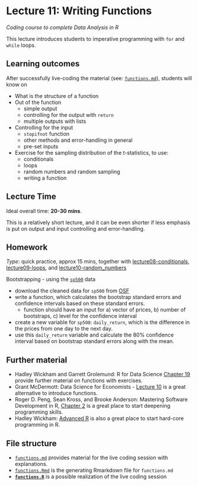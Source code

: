 # Lecture 11: Writing Functions
*Coding course to complete Data Analysis in R*

This lecture introduces students to imperative programming with `for` and `while` loops. 


## Learning outcomes
After successfully live-coding the material (see: [`functions.md`](https://github.com/gabors-data-analysis/da-coding-rstats/blob/main/lecture11-functions/functions.md)), students will know on

- What is the structure of a function
- Out of the function
  - simple output
  - controlling for the output with `return`
  - multiple outputs with lists
- Controlling for the input
  - `stopifnot` function
  - other methods and error-handling in general
  - pre-set inputs
- Exercise for the sampling distribution of the t-statistics, to use:
  - conditionals
  - loops
  - random numbers and random sampling
  - writing a function

## Lecture Time

Ideal overall time: **20-30 mins**.

This is a relatively short lecture, and it can be even shorter if less emphasis is put on output and input controlling and error-handling.

## Homework

*Type*: quick practice, approx 15 mins, together with [lecture08-conditionals](https://github.com/gabors-data-analysis/da-coding-rstats/edit/main/lecture08-conditionals), [lecture09-loops](https://github.com/gabors-data-analysis/da-coding-rstats/edit/main/lecture09-loops), and [lecture10-random_numbers](https://github.com/gabors-data-analysis/da-coding-rstats/edit/main/lecture10-random_numbers)

Bootstrapping - using the [`sp500`](https://gabors-data-analysis.com/datasets/#sp500) data

  - download the cleaned data for `sp500` from [OSF](https://osf.io/h64z2/)
  - write a function, which calculates the bootstrap standard errors and confidence intervals based on these standard errors.
    - function should have an input for a) vector of prices, b) number of bootstraps, c) level for the confidence interval
  - create a new variable for `sp500`: `daily_return`, which is the difference in the prices from one day to the next day.
  - use this `daily_return` variable and calculate the 80% confidence interval based on bootstrap standard errors along with the mean.


## Further material

  - Hadley Wickham and Garrett Grolemund: R for Data Science [Chapter 19](https://r4ds.had.co.nz/functions.html) provide further material on functions with exercises.
  - Grant McDermott: Data Science for Economists - [Lecture 10](https://github.com/uo-ec607/lectures/blob/master/10-funcs-intro/10-funcs-intro.md) is a great alternative to introduce functions.
  - Roger D. Peng, Sean Kross, and Brooke Anderson: Mastering Software Development in R, [Chapter 2](https://bookdown.org/rdpeng/RProgDA/advanced-r-programming.html) is a great place to start deepening programming skills.
  - Hadley Wickham: [Advanced R](http://adv-r.had.co.nz/Introduction.html) is also a great place to start hard-core programming in R.


## File structure
  
  - [`functions.md`](https://github.com/gabors-data-analysis/da-coding-rstats/blob/main/lecture11-functions/functions.md) provides material for the live coding session with explanations.
  - [`functions.Rmd`](https://github.com/gabors-data-analysis/da-coding-rstats/blob/main/lecture11-functions/functions.Rmd) is the generating Rmarkdown file for `functions.md`
  - **[`functions.R`](https://github.com/gabors-data-analysis/da-coding-rstats/blob/main/lecture11-functions/functions.R)** is a possible realization of the live coding session
